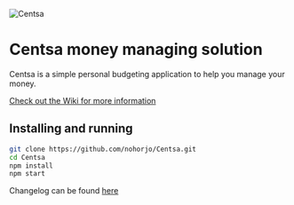 ![Centsa](https://raw.githubusercontent.com/nohorjo/Centsa/master/application/layout/default/logo.svg?sanitize=true)
# Centsa money managing solution
Centsa is a simple personal budgeting application to help you manage your money.

[Check out the Wiki for more information](https://github.com/nohorjo/Centsa/wiki)

## Installing and running
```bash
git clone https://github.com/nohorjo/Centsa.git
cd Centsa
npm install
npm start
```

Changelog can be found [here](https://github.com/nohorjo/Centsa/wiki/Changelog)
